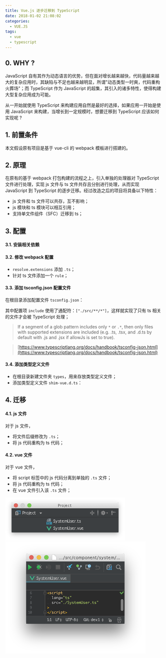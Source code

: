 ```yaml
---
title: Vue.js 逐步迁移到 TypeScript
date: 2018-01-02 21:08:02
categories:
  - VUE.JS
tags:
  - vue
  - typescript
---
```


## 0. WHY ?

JavaScript 自有其作为动态语言的优势，但在面对增长越来越快，代码量越来越大的复杂应用时，其缺陷与不足也越来越明显，所谓"动态类型一时爽，代码重构火葬场"；而 TypeScript 作为 JavaScript 的超集，其引入的诸多特性，使得构建大型复杂应用成为可能。

从一开始就使用 TypeScript 来构建应用自然是最好的选择，如果应用一开始是使用 JavaScript 来构建，当增长到一定规模时，想要迁移到 TypeScript 应该如何实现呢 ?

## 1. 前置条件

本文假设原有项目是基于 vue-cli 的 webpack 模板进行搭建的。

## 2. 原理

在原有的基于 webpack 打包构建的流程之上，引入单独的处理器对 TypeScript 文件进行处理，实现 js 文件与 ts 文件共存且分别进行处理，从而实现 JavaScript 到 TypeScript 的逐步迁移。经过改造之后的项目将具备以下特性：
* js 文件和 ts 文件可以共存，互不影响；
* js 模块和 ts 模块可以相互引用；
* 支持单文件组件（SFC）迁移到 ts；

## 3. 配置

#### 3.1. 安装相关依赖

<script src="https://gist.github.com/luotaoyeah/45c663f135b757c18a2beeb4430a0669.js"></script>

#### 3.2. 修改 webpack 配置

* `resolve.extensions` 添加 `.ts`；
* 针对 ts 文件添加一个 `rule`；

<script src="https://gist.github.com/luotaoyeah/655ce5ad5ad942b14eec106e7259f74c.js"></script>

#### 3.3. 添加 tsconfig.json 配置文件

在根目录添加配置文件 `tsconfig.json`：

<script src="https://gist.github.com/luotaoyeah/1cf4b72c4da9cd950ef999c21d6c3ef9.js"></script>

其中配置项 `include` 使用了通配符：`["./src/**/*"]`，这样就实现了只有 ts 相关的文件才会被 TypeScript 处理；

> If a segment of a glob pattern includes only `*` or `.*`, then only files with supported extensions are included (e.g. .ts, .tsx, and .d.ts by default with .js and .jsx if allowJs is set to true).

> [https://www.typescriptlang.org/docs/handbook/tsconfig-json.html](https://www.typescriptlang.org/docs/handbook/tsconfig-json.html)

#### 3.4. 添加类型定义文件

* 在根目录新建文件夹 `types`，用来存放类型定义文件；
* 添加类型定义文件 `shim-vue.d.ts`：
<script src="https://gist.github.com/luotaoyeah/c38cc6de04d5b0392828ad28bb7c6269.js"></script>

## 4. 迁移

#### 4.1. js 文件

对于 js 文件，
* 将文件后缀修改为 `.ts`；
* 将 js 代码重构为 ts 代码；

#### 4.2. vue 文件

对于 vue 文件，
* 将 script 标签中的 js 代码分离到单独的 `.ts` 文件；
* 将 js 代码重构为 ts 代码；
* 在 vue 文件引入该 `.ts` 文件；

![](/images/vue-migrate-to-ts/vue-migrate-to-ts-01.png)
![](/images/vue-migrate-to-ts/vue-migrate-to-ts-02.png)
